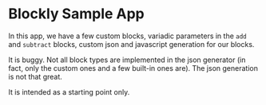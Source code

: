 # Blockly Sample App

In this app, we have a few custom blocks, variadic parameters in the `add` and `subtract` blocks, custom json and javascript generation for our blocks.

It is buggy. Not all block types are implemented in the json generator (in fact, only the custom ones and a few built-in ones are). The json generation is not that great.

It is intended as a starting point only.
